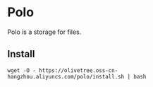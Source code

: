 # Polo
Polo is a storage for files.

## Install
``` shell
wget -O - https://olivetree.oss-cn-hangzhou.aliyuncs.com/polo/install.sh | bash
```